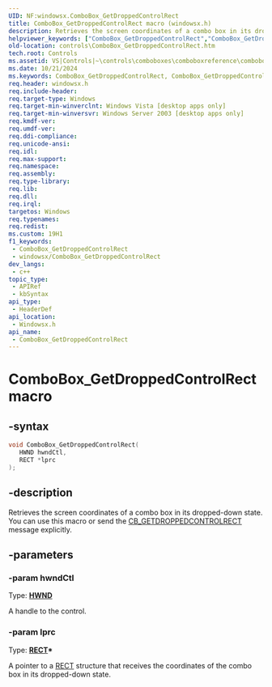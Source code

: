 ```yaml
---
UID: NF:windowsx.ComboBox_GetDroppedControlRect
title: ComboBox_GetDroppedControlRect macro (windowsx.h)
description: Retrieves the screen coordinates of a combo box in its dropped-down state. You can use this macro or send the CB_GETDROPPEDCONTROLRECT message explicitly.
helpviewer_keywords: ["ComboBox_GetDroppedControlRect","ComboBox_GetDroppedControlRect macro [Windows Controls]","_win32_ComboBox_GetDroppedControlRect","_win32_ComboBox_GetDroppedControlRect_cpp","controls.ComboBox_GetDroppedControlRect","controls._win32_ComboBox_GetDroppedControlRect","windowsx/ComboBox_GetDroppedControlRect"]
old-location: controls\ComboBox_GetDroppedControlRect.htm
tech.root: Controls
ms.assetid: VS|Controls|~\controls\comboboxes\comboboxreference\comboboxmacros\combobox_getdroppedcontrolrect.htm
ms.date: 10/21/2024
ms.keywords: ComboBox_GetDroppedControlRect, ComboBox_GetDroppedControlRect macro [Windows Controls], _win32_ComboBox_GetDroppedControlRect, _win32_ComboBox_GetDroppedControlRect_cpp, controls.ComboBox_GetDroppedControlRect, controls._win32_ComboBox_GetDroppedControlRect, windowsx/ComboBox_GetDroppedControlRect
req.header: windowsx.h
req.include-header: 
req.target-type: Windows
req.target-min-winverclnt: Windows Vista [desktop apps only]
req.target-min-winversvr: Windows Server 2003 [desktop apps only]
req.kmdf-ver: 
req.umdf-ver: 
req.ddi-compliance: 
req.unicode-ansi: 
req.idl: 
req.max-support: 
req.namespace: 
req.assembly: 
req.type-library: 
req.lib: 
req.dll: 
req.irql: 
targetos: Windows
req.typenames: 
req.redist: 
ms.custom: 19H1
f1_keywords:
 - ComboBox_GetDroppedControlRect
 - windowsx/ComboBox_GetDroppedControlRect
dev_langs:
 - c++
topic_type:
 - APIRef
 - kbSyntax
api_type:
 - HeaderDef
api_location:
 - Windowsx.h
api_name:
 - ComboBox_GetDroppedControlRect
---
```


# ComboBox_GetDroppedControlRect macro

## -syntax

```cpp
void ComboBox_GetDroppedControlRect(
   HWND hwndCtl,
   RECT *lprc
);
```


## -description

Retrieves the screen coordinates of a combo box in its dropped-down state. You can use this macro or send the <a href="/windows/desktop/Controls/cb-getdroppedcontrolrect">CB_GETDROPPEDCONTROLRECT</a> message explicitly.

## -parameters

### -param hwndCtl

Type: <b><a href="/windows/desktop/WinProg/windows-data-types">HWND</a></b>

A handle to the control.

### -param lprc

Type: <b><a href="/windows/desktop/api/windef/ns-windef-rect">RECT</a>*</b>

A pointer to a <a href="/windows/desktop/api/windef/ns-windef-rect">RECT</a> structure that receives the coordinates of the combo box in its dropped-down state.
